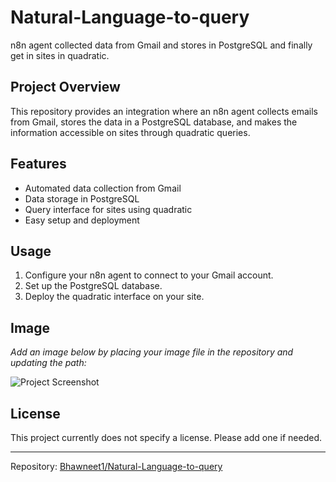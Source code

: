 # Natural-Language-to-query

n8n agent collected data from Gmail and stores in PostgreSQL and finally get in sites in quadratic.

## Project Overview

This repository provides an integration where an n8n agent collects emails from Gmail, stores the data in a PostgreSQL database, and makes the information accessible on sites through quadratic queries.

## Features

- Automated data collection from Gmail
- Data storage in PostgreSQL
- Query interface for sites using quadratic
- Easy setup and deployment

## Usage

1. Configure your n8n agent to connect to your Gmail account.
2. Set up the PostgreSQL database.
3. Deploy the quadratic interface on your site.

## Image

_Add an image below by placing your image file in the repository and updating the path:_

![Project Screenshot](path/to/your/image.png)

## License

This project currently does not specify a license. Please add one if needed.

---
Repository: [Bhawneet1/Natural-Language-to-query](https://github.com/Bhawneet1/Natural-Language-to-query)
